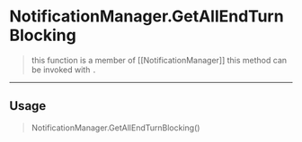 # NotificationManager.GetAllEndTurnBlocking
> this function is a member of [[NotificationManager]]
> this method can be invoked with `.`
-----
## Usage
> NotificationManager.GetAllEndTurnBlocking()
